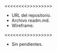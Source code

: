 <<<<<<<<<Completo>>>>>>>>>>
- URL del repositorio.
- Archivo readm.md.
- Wireframe.

<<<<<<<<<Pendiente>>>>>>>>>>
- Sin pendientes.